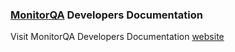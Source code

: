 ### [MonitorQA](https://app.monitorqa.com) Developers Documentation

Visit MonitorQA Developers Documentation [website](https://developer.monitorqa.com)